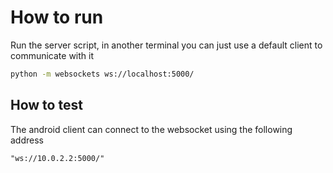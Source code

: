 # How to run

Run the server script, in another terminal you can just use a default client to communicate with it

```bash
python -m websockets ws://localhost:5000/
```

## How to test

The android client can connect to the websocket using the following address
```
"ws://10.0.2.2:5000/"
```